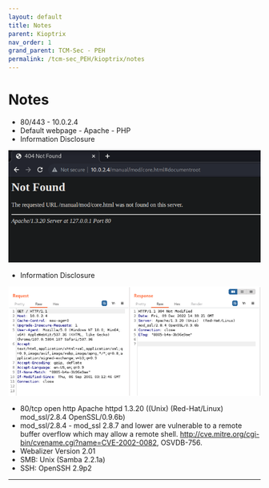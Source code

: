 ```yaml
---
layout: default
title: Notes
parent: Kioptrix
nav_order: 1
grand_parent: TCM-Sec - PEH
permalink: /tcm-sec_PEH/kioptrix/notes
---
```

<!-- markdownlint-disable MD022 -->
<!-- markdownlint-disable MD025 -->

# Notes

- 80/443 - 10.0.2.4
- Default webpage - Apache - PHP
- Information Disclosure

![404 page](../../assets/TCM-Sec/Kioptrix/404.png)

- Information Disclosure

![Server header disclose version information](../../assets/TCM-Sec/Kioptrix/InfoDisc%20-%20header.png)

- 80/tcp    open  http        Apache httpd 1.3.20 ((Unix)  (Red-Hat/Linux) mod_ssl/2.8.4 OpenSSL/0.9.6b)
- mod_ssl/2.8.4 - mod_ssl 2.8.7 and lower are vulnerable to a remote buffer overflow which may allow a remote shell. http://cve.mitre.org/cgi-bin/cvename.cgi?name=CVE-2002-0082, OSVDB-756.
- Webalizer Version 2.01
- SMB: Unix (Samba 2.2.1a)
- SSH: OpenSSH 2.9p2

---
